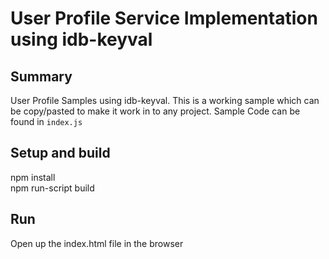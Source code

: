 # User Profile Service Implementation using idb-keyval

## Summary
User Profile Samples using idb-keyval. This is a working sample which can be copy/pasted to make it work in to any project. Sample Code can be found in `index.js`

## Setup and build

npm install <br/>
npm run-script build

## Run

Open up the index.html file in the browser
